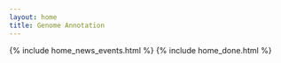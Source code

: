 ```yaml
---
layout: home
title: Genome Annotation
---
```




{% include home_news_events.html %}
{% include home_done.html %}
